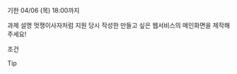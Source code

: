 기한
    04/06 (목) 18:00까지
    
과제 설명
    멋쟁이사자처럼 지원 당시 작성한 만들고 싶은 웹서비스의 메인화면을 제작해주세요!

조건


Tip
    

